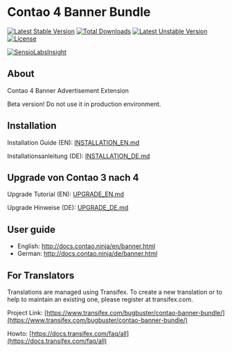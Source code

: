 # Contao 4 Banner Bundle

[![Latest Stable Version](https://poser.pugx.org/bugbuster/contao-banner-bundle/v/stable.svg)](https://packagist.org/packages/bugbuster/contao-banner-bundle)
[![Total Downloads](https://poser.pugx.org/bugbuster/contao-banner-bundle/downloads.svg)](https://packagist.org/packages/bugbuster/contao-banner-bundle)
[![Latest Unstable Version](https://poser.pugx.org/bugbuster/contao-banner-bundle/v/unstable.svg)](https://packagist.org/packages/bugbuster/contao-banner-bundle)
[![License](https://poser.pugx.org/bugbuster/contao-banner-bundle/license.svg)](https://packagist.org/packages/bugbuster/contao-banner-bundle)

[![SensioLabsInsight](https://insight.sensiolabs.com/projects/a4c27963-9295-4ae8-a348-b46316f11198/small.png)](https://insight.sensiolabs.com/projects/a4c27963-9295-4ae8-a348-b46316f11198)


## About
Contao 4 Banner Advertisement Extension

Beta version! Do not use it in production environment.


## Installation

Installation Guide (EN): [INSTALLATION_EN.md](INSTALLATION_EN.md)

Installationsanleitung (DE): [INSTALLATION_DE.md](INSTALLATION_DE.md)


## Upgrade von Contao 3 nach 4

Upgrade Tutorial (EN): [UPGRADE_EN.md](UPGRADE_EN.md)

Upgrade Hinweise (DE): [UPGRADE_DE.md](UPGRADE_DE.md)


## User guide

* English: http://docs.contao.ninja/en/banner.html
* German: http://docs.contao.ninja/de/banner.html


## For Translators
Translations are managed using Transifex. To create a new translation or to help to maintain an existing one, please register at transifex.com.

Project Link: [https://www.transifex.com/bugbuster/contao-banner-bundle/](https://www.transifex.com/bugbuster/contao-banner-bundle/)

Howto: [https://docs.transifex.com/faq/all](https://docs.transifex.com/faq/all)

